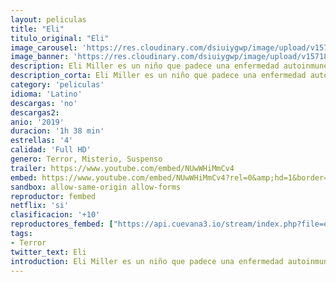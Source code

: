 ```yaml
---
layout: peliculas
title: "Eli"
titulo_original: "Eli"
image_carousel: 'https://res.cloudinary.com/dsiuiygwp/image/upload/v1571886955/ELI-min_1_xzdmku.jpg'
image_banner: 'https://res.cloudinary.com/dsiuiygwp/image/upload/v1571886956/eli-min_cikkqb.jpg'
description: Eli Miller es un niño que padece una enfermedad autoinmune. Como último recurso, se traslada con sus padres a una mansión libre de gérmenes para recibir tratamiento. Durante su estancia, le atormentan visiones terroríficas que otros consideran alucinaciones. Definitivamente, algo siniestro se esconde entre estas paredes.
description_corta: Eli Miller es un niño que padece una enfermedad autoinmune. Como último recurso, se traslada con sus padres a una mansión libre de gérmenes para recibir tratamiento
category: 'peliculas'
idioma: 'Latino'
descargas: 'no'
descargas2:
anio: '2019'
duracion: '1h 38 min'
estrellas: '4'
calidad: 'Full HD'
genero: Terror, Misterio, Suspenso
trailer: https://www.youtube.com/embed/NUwWHiMmCv4
embed: https://www.youtube.com/embed/NUwWHiMmCv4?rel=0&amp;hd=1&border=0&wmode=opaque&enablejsapi=1&modestbranding=1&controls=1&showinfo=1
sandbox: allow-same-origin allow-forms
reproductor: fembed
netflix: 'si'
clasificacion: '+10'
reproductores_fembed: ["https://api.cuevana3.io/stream/index.php?file=ek5lbm9xYWNrS0xYMTZLa2xNbkdvY3ZTb3BtZng4TGp6ZFpobGFMUGtOVFYySmlocU5XTzJkRE1tcHFuajVPb2w1eGphMkhEMGVQWDA2S21ZY1hRNEpQWHAyZGxtNVdvbFp1U2ZuUzJ3THVva2FDaVp3PT0","Latino","https://feurl.com/v/z7jeqhj-l60k0-q","Latino","https://mstream.website/6cig2gab8ltx","Latino","https://gdriveplayer.co/embed2.php?link=qeoFcDYKOoCChEid%252BwkwwA46AxRhw1Qw9piGfASuAJ4f6sUftjtUHIwocAIo%252FnLgTOVDlhCCbpjLwlzRHoYDrwNMlUmwMDOx2h%252BMHUaSLAq8NWC5UFh5juQD4JMVRNHe1789Mvta2%252Fjiv3VegU9B6WTQ4pfnW5tn1wh5ZV3zvGFbsVE53Xd6XUS0k%252BeBaSHRhlDOCuO0VVtPp4sqgvNtl4","Latino","https://gdriveplayer.co/embed2.php?link=%252Fl1Q7h6c9DLC4I%252Bso0ADFwT0TNA7p9LdfYLLFG6KIysTLy%252BB5VBb21m2%252F7vHYupvrMRggL9bhlvtLOG6H6PrAamrBi19v1LrxmlsA5%252FGRBW5nwWNeR967bEyOrSK7%252BVHFmgCu1MADtMqBsUWL8putcXfAff2mcIYNVerI0wfW4aZqVPrCRAsCucDBwbZBvyD%252Fa0nkPJDMQEEfmO3%252FJw7yFDxPhWg5wtclkMw1%252BOdJqYg%253D%253D","Latino","https://gdriveplayer.co/embed2.php?link=oqKnlIFhDs7JFnIQGgGrvQbH6Kjb1VUvwrXSxNa77nG3DDc5G3ENRck1yzxOIRDqnJHYZ7AAF6s%252FtT%252FMbpbXKvM4VAyu%252BFNWKcYZVEfgHPfeR0sRnucZw4FkkZN%252F8rfQr3HTCdXOgM3rnNol9DIX5tKlBP0hqfGE96QWFnoPSShb7P38P%252FViPUargSsPFE8rQfLQgb3USqZSexVH3ALv8x","Latino"]
tags:
- Terror
twitter_text: Eli
introduction: Eli Miller es un niño que padece una enfermedad autoinmune. Como último recurso, se traslada con sus padres a una mansión libre de gérmenes para recibir tratamiento
---
```














